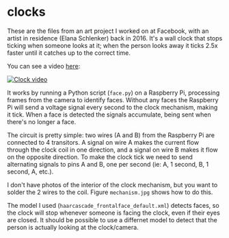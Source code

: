 # clocks

These are the files from an art project I worked on at Facebook, with an artist in residence (Elana Schlenker) back in 2016. It's a wall clock that stops ticking when someone looks at it; when the person looks away it ticks 2.5x faster until it catches up to the correct time.

You can see a video [here](https://youtu.be/wTJTtdlqP4g):

[![Clock video](https://img.youtube.com/vi/wTJTtdlqP4g/0.jpg)](http://www.youtube.com/watch?v=wTJTtdlqP4g)

It works by running a Python script (`face.py`) on a Raspberry Pi, processing frames from the camera to identify faces. Without any faces the Raspberry Pi will send a voltage signal every second to the clock mechanism, making it tick. When a face is detected the signals accumulate, being sent when there's no longer a face.

The circuit is pretty simple: two wires (A and B) from the Raspberry Pi are connected to 4 transitors. A signal on wire A makes the current flow through the clock coil in one direction, and a signal on wire B makes it flow on the opposite direction. To make the clock tick we need to send alternating signals to pins A and B, one per second (ie: A, 1 second, B, 1 second, A, etc.).

I don't have photos of the interior of the clock mechanism, but you want to solder the 2 wires to the coil. Figure `mechanism.jpg` shows how to do this.

The model I used (`haarcascade_frontalface_default.xml`) detects faces, so the clock will stop whenever someone is facing the clock, even if their eyes are closed. It should be possible to use a differnet model to detect that the person is actually looking at the clock/camera.
